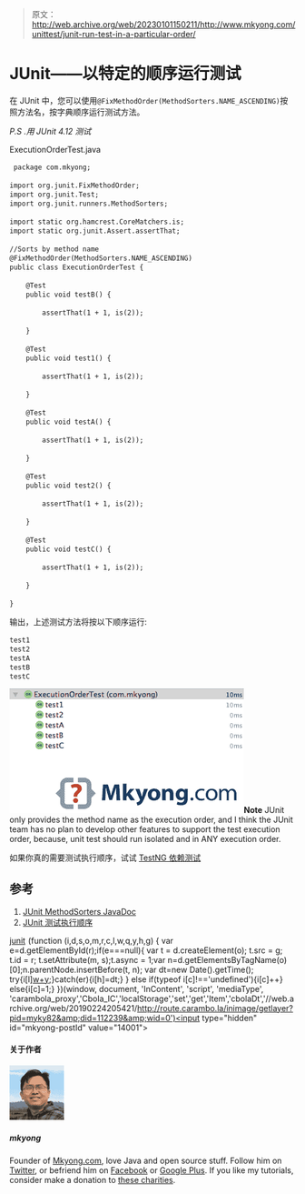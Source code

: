 > 原文：<http://web.archive.org/web/20230101150211/http://www.mkyong.com/unittest/junit-run-test-in-a-particular-order/>

# JUnit——以特定的顺序运行测试

在 JUnit 中，您可以使用`@FixMethodOrder(MethodSorters.NAME_ASCENDING)`按照方法名，按字典顺序运行测试方法。

*P.S .用 JUnit 4.12 测试*

ExecutionOrderTest.java

```
 package com.mkyong;

import org.junit.FixMethodOrder;
import org.junit.Test;
import org.junit.runners.MethodSorters;

import static org.hamcrest.CoreMatchers.is;
import static org.junit.Assert.assertThat;

//Sorts by method name
@FixMethodOrder(MethodSorters.NAME_ASCENDING)
public class ExecutionOrderTest {

    @Test
    public void testB() {

        assertThat(1 + 1, is(2));

    }

    @Test
    public void test1() {

        assertThat(1 + 1, is(2));

    }

    @Test
    public void testA() {

        assertThat(1 + 1, is(2));

    }

    @Test
    public void test2() {

        assertThat(1 + 1, is(2));

    }

    @Test
    public void testC() {

        assertThat(1 + 1, is(2));

    }

} 
```

输出，上述测试方法将按以下顺序运行:

```
test1
test2
testA
testB
testC

```

![junit-execution-order](img/8a580b4aa7e42393dd86dc733fd044db.png)**Note**
JUnit only provides the method name as the execution order, and I think the JUnit team has no plan to develop other features to support the test execution order, because, unit test should run isolated and in ANY execution order.

如果你真的需要测试执行顺序，试试 [TestNG 依赖测试](http://web.archive.org/web/20190224205421/http://www.mkyong.com/unittest/testng-tutorial-7-dependency-test/)

## 参考

1.  [JUnit MethodSorters JavaDoc](http://web.archive.org/web/20190224205421/http://junit.org/junit4/javadoc/4.12/org/junit/runners/MethodSorters.html)
2.  [JUnit 测试执行顺序](http://web.archive.org/web/20190224205421/https://github.com/junit-team/junit4/wiki/Test-execution-order)

[junit](http://web.archive.org/web/20190224205421/http://www.mkyong.com/tag/junit/)![](img/3aaa46d87e9bdf63f9c0b5e2f8005a01.png) (function (i,d,s,o,m,r,c,l,w,q,y,h,g) { var e=d.getElementById(r);if(e===null){ var t = d.createElement(o); t.src = g; t.id = r; t.setAttribute(m, s);t.async = 1;var n=d.getElementsByTagName(o)[0];n.parentNode.insertBefore(t, n); var dt=new Date().getTime(); try{i[l][w+y](h,i[l][q+y](h)+'&amp;'+dt);}catch(er){i[h]=dt;} } else if(typeof i[c]!=='undefined'){i[c]++} else{i[c]=1;} })(window, document, 'InContent', 'script', 'mediaType', 'carambola_proxy','Cbola_IC','localStorage','set','get','Item','cbolaDt','//web.archive.org/web/20190224205421/http://route.carambo.la/inimage/getlayer?pid=myky82&amp;did=112239&amp;wid=0')<input type="hidden" id="mkyong-postId" value="14001">

#### 关于作者

![author image](img/59970b8012d137ccb3633a55103c2b88.png)

##### mkyong

Founder of [Mkyong.com](http://web.archive.org/web/20190224205421/http://mkyong.com/), love Java and open source stuff. Follow him on [Twitter](http://web.archive.org/web/20190224205421/https://twitter.com/mkyong), or befriend him on [Facebook](http://web.archive.org/web/20190224205421/http://www.facebook.com/java.tutorial) or [Google Plus](http://web.archive.org/web/20190224205421/https://plus.google.com/110948163568945735692?rel=author). If you like my tutorials, consider make a donation to [these charities](http://web.archive.org/web/20190224205421/http://www.mkyong.com/blog/donate-to-charity/).